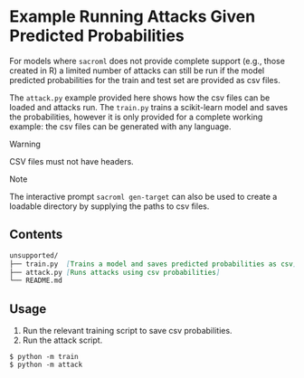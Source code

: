 # Example Running Attacks Given Predicted Probabilities

For models where `sacroml` does not provide complete support (e.g., those created in R) a limited number of attacks can still be run if the model predicted probabilities for the train and test set are provided as csv files.

The `attack.py` example provided here shows how the csv files can be loaded and attacks run. The `train.py` trains a scikit-learn model and saves the probabilities, however it is only provided for a complete working example: the csv files can be generated with any language.

> [!WARNING]
> CSV files must not have headers.

> [!NOTE]
> The interactive prompt `sacroml gen-target` can also be used to create a loadable directory by supplying the paths to csv files.

## Contents

```md
unsupported/
├── train.py  [Trains a model and saves predicted probabilities as csv]
├── attack.py [Runs attacks using csv probabilities]
└── README.md
```

## Usage

1. Run the relevant training script to save csv probabilities.
2. Run the attack script.

```
$ python -m train
$ python -m attack
```
